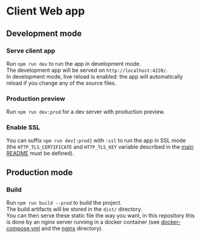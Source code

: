 # Client Web app

## Development mode

### Serve client app

Run `npm run dev` to run the app in development mode.
<br>The development app will be served on `http://localhost:4220/`.
<br>In development mode, live reload is enabled: the app will automatically reload if you change any of the source files.

### Production preview

Run `npm run dev:prod` for a dev server with production preview.

### Enable SSL

You can suffix `npm run dev[:prod]` with `:ssl` to run the app in SSL mode (the `HTTP_TLS_CERTIFICATE` and `HTTP_TLS_KEY` variable described in the [main README](../README.md) must be defined).

## Production mode

### Build

Run `npm run build --prod` to build the project. 
<br>The build artifacts will be stored in the `dist/` directory.
<br>You can then serve these static file the way you want, in this repository this is done by an nginx server running in a docker container (see [docker-compose.yml](../docker-compose.yml) and the [nginx](./nginx/) directory).
